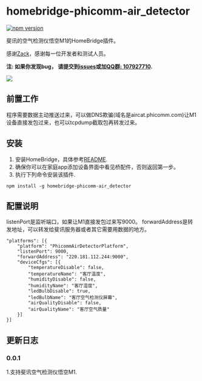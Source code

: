 # homebridge-phicomm-air_detector
[![npm version](https://badge.fury.io/js/homebridge-phicomm-air_detector.svg)](https://badge.fury.io/js/homebridge-phicomm-air_detector)

斐讯的空气检测仪悟空M1的HomeBridge插件。
   
感谢[Zack](#)，感谢每一位开发者和测试人员。   
   
**注: 如果你发现bug， 请提交到[issues](https://github.com/YinHangCode/homebridge-phicomm-air_detector/issues)或加[QQ群: 107927710](//shang.qq.com/wpa/qunwpa?idkey=8b9566598f40dd68412065ada24184ef72c6bddaa11525ca26c4e1536a8f2a3d).**   

![](https://raw.githubusercontent.com/YinHangCode/homebridge-phicomm-air_detector/master/images/M1.jpg)

## 前置工作
程序需要数据主动推送过来，可以做DNS欺骗(域名是aircat.phicomm.com)让M1设备直接发包过来，也可以tcpdump截取包再转发过来。    

## 安装
1. 安装HomeBridge，具体参考[README](https://github.com/nfarina/homebridge/blob/master/README.md).   
2. 确保你可以在家庭app添加设备界面中看见桥配件，否则返回第一步。   
3. 执行下列命令安装该插件.   
```
npm install -g homebridge-phicomm-air_detector
```
## 配置说明
listenPort是监听端口，如果让M1直接发包过来写9000。
forwardAddress是转发地址，可以转发给斐讯服务器或者其它需要用数据的地方。
```
"platforms": [{
    "platform": "PhicommAirDetectorPlatform",
    "listenPort": 9000,
    "forwardAddress": "220.181.112.244:9000",
    "deviceCfgs": [{
        "temperatureDisable": false,
        "temperatureName": "客厅温度",
        "humidityDisable": false,
        "humidityName": "客厅湿度",
        "ledBulbDisable": true,
        "ledBulbName": "客厅空气检测仪屏幕",
        "airQualityDisable": false,
        "airQualityName": "客厅空气质量"
    }]
}]
```

## 更新日志
### 0.0.1
1.支持斐讯空气检测仪悟空M1.   
